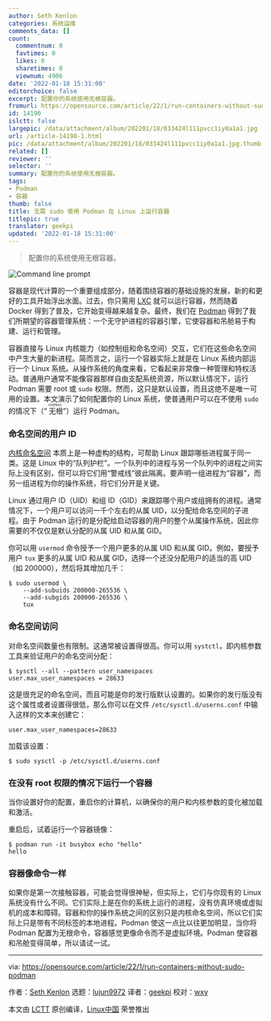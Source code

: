 ```yaml
---
author: Seth Kenlon
categories: 系统运维
comments_data: []
count:
  commentnum: 0
  favtimes: 0
  likes: 0
  sharetimes: 0
  viewnum: 4906
date: '2022-01-18 15:31:00'
editorchoice: false
excerpt: 配置你的系统使用无根容器。
fromurl: https://opensource.com/article/22/1/run-containers-without-sudo-podman
id: 14190
islctt: false
largepic: /data/attachment/album/202201/18/033424l111pvcc1iy0a1a1.jpg
url: /article-14190-1.html
pic: /data/attachment/album/202201/18/033424l111pvcc1iy0a1a1.jpg.thumb.jpg
related: []
reviewer: ''
selector: ''
summary: 配置你的系统使用无根容器。
tags:
- Podman
- 容器
thumb: false
title: 无需 sudo 使用 Podman 在 Linux 上运行容器
titlepic: true
translator: geekpi
updated: '2022-01-18 15:31:00'
---
```



> 
> 配置你的系统使用无根容器。
> 
> 
> 


![](/data/attachment/album/202201/18/033424l111pvcc1iy0a1a1.jpg "Command line prompt")


容器是现代计算的一个重要组成部分，随着围绕容器的基础设施的发展，新的和更好的工具开始浮出水面。过去，你只需用 [LXC](https://opensource.com/article/18/11/behind-scenes-linux-containers) 就可以运行容器，然而随着 Docker 得到了普及，它开始变得越来越复杂。最终，我们在 [Podman](http://podman.io) 得到了我们所期望的容器管理系统：一个无守护进程的容器引擎，它使容器和吊舱易于构建、运行和管理。


容器直接与 Linux 内核能力（如控制组和命名空间）交互，它们在这些命名空间中产生大量的新进程。简而言之，运行一个容器实际上就是在 Linux 系统内部运行一个 Linux 系统。从操作系统的角度来看，它看起来非常像一种管理和特权活动。普通用户通常不能像容器那样自由支配系统资源，所以默认情况下，运行 Podman 需要 root 或 `sudo` 权限。然而，这只是默认设置，而且这绝不是唯一可用的设置。本文演示了如何配置你的 Linux 系统，使普通用户可以在不使用 `sudo` 的情况下（“<ruby> 无根 <rt>  rootless </rt></ruby>”）运行 Podman。


### 命名空间的用户 ID


[内核命名空间](https://opensource.com/article/19/10/namespaces-and-containers-linux) 本质上是一种虚构的结构，可帮助 Linux 跟踪哪些进程属于同一类。这是 Linux 中的“队列护栏”。一个队列中的进程与另一个队列中的进程之间实际上没有区别，但可以将它们用“警戒线”彼此隔离。要声明一组进程为“容器”，而另一组进程为你的操作系统，将它们分开是关键。


Linux 通过用户 ID（UID）和组 ID（GID）来跟踪哪个用户或组拥有的进程。通常情况下，一个用户可以访问一千个左右的从属 UID，以分配给命名空间的子进程。由于 Podman 运行的是分配给启动容器的用户的整个从属操作系统，因此你需要的不仅仅是默认分配的从属 UID 和从属 GID。


你可以用 `usermod` 命令授予一个用户更多的从属 UID 和从属 GID。例如，要授予用户 `tux` 更多的从属 UID 和从属 GID，选择一个还没分配用户的适当的高 UID（如 200000），然后将其增加几千：



```
$ sudo usermod \
    --add-subuids 200000-265536 \
    --add-subgids 200000-265536 \
    tux

```

### 命名空间访问


对命名空间数量也有限制。这通常被设置得很高。你可以用 `systctl`，即内核参数工具来验证用户的命名空间分配：



```
$ sysctl --all --pattern user_namespaces
user.max_user_namespaces = 28633

```

这是很充足的命名空间，而且可能是你的发行版默认设置的。如果你的发行版没有这个属性或者设置得很低，那么你可以在文件 `/etc/sysctl.d/userns.conf` 中输入这样的文本来创建它：



```
user.max_user_namespaces=28633

```

加载该设置：



```
$ sudo sysctl -p /etc/sysctl.d/userns.conf

```

### 在没有 root 权限的情况下运行一个容器


当你设置好你的配置，重启你的计算机，以确保你的用户和内核参数的变化被加载和激活。


重启后，试着运行一个容器镜像：



```
$ podman run -it busybox echo "hello"
hello

```

### 容器像命令一样


如果你是第一次接触容器，可能会觉得很神秘，但实际上，它们与你现有的 Linux 系统没有什么不同。它们实际上是在你的系统上运行的进程，没有仿真环境或虚拟机的成本和障碍。容器和你的操作系统之间的区别只是内核命名空间，所以它们实际上只是带有不同标签的本地进程。Podman 使这一点比以往更加明显，当你将 Podman 配置为无根命令，容器感觉更像命令而不是虚拟环境。Podman 使容器和吊舱变得简单，所以请试一试。




---


via: <https://opensource.com/article/22/1/run-containers-without-sudo-podman>


作者：[Seth Kenlon](https://opensource.com/users/seth) 选题：[lujun9972](https://github.com/lujun9972) 译者：[geekpi](https://github.com/geekpi) 校对：[wxy](https://github.com/wxy)


本文由 [LCTT](https://github.com/LCTT/TranslateProject) 原创编译，[Linux中国](https://linux.cn/) 荣誉推出